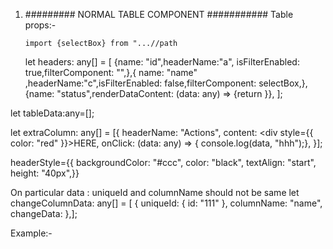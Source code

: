 1.  ######### NORMAL TABLE COMPONENT ###########
    Table props:-

        import {selectBox} from "...//path

    let headers: any[] = [
    {name: "id",headerName:"a", isFilterEnabled: true,filterComponent: "",},{ name: "name" ,headerName:"c",isFilterEnabled: false,filterComponent: selectBox,},
    {name: "status",renderDataContent: (data: any) => {return <Component />}},
    ];

let tableData:any=[];

let extraColumn: any[] = [{
headerName: "Actions",
content: <div style={{ color: "red" }}>HERE</div>,
onClick: (data: any) => {
console.log(data, "hhh");},
}];

headerStyle={{
backgroundColor: "#ccc",
color: "black",
textAlign: "start",
height: "40px",}}

On particular data : uniqueId and columnName should not be same
let changeColumnData: any[] = [
{ uniqueId: { id: "111" }, columnName: "name", changeData: <UserAdd /> },];

Example:-

<!-- <NormalTable
headers={headers}
headerStyle={{backgroundColor: "#ccc",color: "black",textAlign: "start",height: "40px",}}
tableData={tableData}
extraColumn={extraColumn}
capitalizingHeaders={true}
changeColumnData={changeColumnData}
pagination={true}
footerStyle={{}}
onRowClick={() => {}}
onRowSelected={true or false}  //for checked rows
sortBy={"name"}  //sort by initial
</NormalTable> -->
